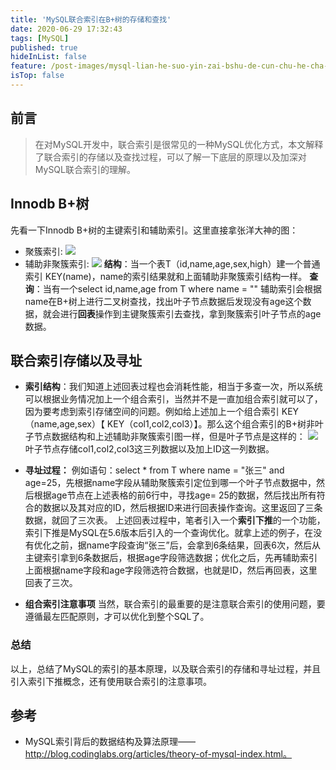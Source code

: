 ```yaml
---
title: 'MySQL联合索引在B+树的存储和查找'
date: 2020-06-29 17:32:43
tags: [MySQL]
published: true
hideInList: false
feature: /post-images/mysql-lian-he-suo-yin-zai-bshu-de-cun-chu-he-cha-zhao.jfif
isTop: false
---
```

## 前言
> 在对MySQL开发中，联合索引是很常见的一种MySQL优化方式，本文解释了联合索引的存储以及查找过程，可以了解一下底层的原理以及加深对MySQL联合索引的理解。


## Innodb B+树
先看一下Innodb B+树的主键索引和辅助索引。这里直接拿张洋大神的图：
- 聚簇索引:
![](https://zhangyaoo.github.io/post-images/1593425796639.png)
- 辅助非聚簇索引:
![](https://zhangyaoo.github.io/post-images/1593425801180.png)
**结构**：当一个表T（id,name,age,sex,high）建一个普通索引  KEY(name)，name的索引结果就和上面辅助非聚簇索引结构一样。
**查询**：当有一个select id,name,age from T where name = "" 辅助索引会根据name在B+树上进行二叉树查找，找出叶子节点数据后发现没有age这个数据，就会进行**回表**操作到主键聚簇索引去查找，拿到聚簇索引叶子节点的age数据。


## 联合索引存储以及寻址
- **索引结构**：我们知道上述回表过程也会消耗性能，相当于多查一次，所以系统可以根据业务情况加上一个组合索引，当然并不是一直加组合索引就可以了，因为要考虑到索引存储空间的问题。例如给上述加上一个组合索引  KEY（name,age,sex）【 KEY（col1,col2,col3）】。那么这个组合索引的B+树非叶子节点数据结构和上述辅助非聚簇索引图一样，但是叶子节点是这样的：
![](https://zhangyaoo.github.io/post-images/1593425790647.png)
叶子节点存储col1,col2,col3这三列数据以及加上ID这一列数据。

- **寻址过程：**
例如语句：select * from T where name = "张三" and age=25，先根据name字段从辅助聚簇索引定位到哪一个叶子节点数据中，然后根据age节点在上述表格的前6行中，寻找age= 25的数据，然后找出所有符合的数据以及其对应的ID，然后根据ID来进行回表操作查询。这里返回了三条数据，就回了三次表。
上述回表过程中，笔者引入一个**索引下推**的一个功能，索引下推是MySQL在5.6版本后引入的一个查询优化。就拿上述的例子，在没有优化之前，据name字段查询“张三”后，会拿到6条结果，回表6次，然后从主键索引拿到6条数据后，根据age字段筛选数据；优化之后，先再辅助索引上面根据name字段和age字段筛选符合数据，也就是ID，然后再回表，这里回表了三次。

- **组合索引注意事项**
当然，联合索引的最重要的是注意联合索引的使用问题，要遵循最左匹配原则，才可以优化到整个SQL了。


### 总结
以上，总结了MySQL的索引的基本原理，以及联合索引的存储和寻址过程，并且引入索引下推概念，还有使用联合索引的注意事项。



## 参考
- MySQL索引背后的数据结构及算法原理——http://blog.codinglabs.org/articles/theory-of-mysql-index.html。
